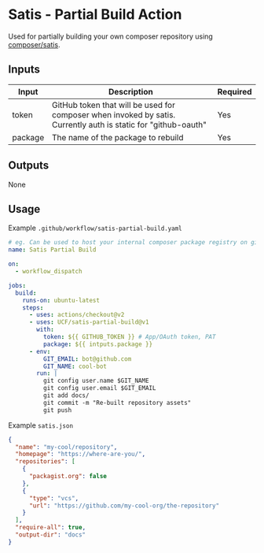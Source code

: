 # Satis - Partial Build Action
Used for partially building your own composer repository using [composer/satis](https://github.com/composer/satis).

## Inputs

| Input        | Description                                                                                             | Required                     |
|--------------|---------------------------------------------------------------------------------------------------------|------------------------------|
| token        | GitHub token that will be used for composer when invoked by satis.<br/>Currently auth is static for "github-oauth" | Yes                          |
| package      | The name of the package to rebuild | Yes |

## Outputs
None

## Usage

Example `.github/workflow/satis-partial-build.yaml`
```yaml
# eg. Can be used to host your internal composer package registry on github pages.
name: Satis Partial Build

on:
  - workflow_dispatch

jobs:
  build:
    runs-on: ubuntu-latest
    steps:
      - uses: actions/checkout@v2
      - uses: UCF/satis-partial-build@v1
        with:
          token: ${{ GITHUB_TOKEN }} # App/OAuth token, PAT
          package: ${{ intputs.package }}
      - env:
          GIT_EMAIL: bot@github.com
          GIT_NAME: cool-bot
        run: |
          git config user.name $GIT_NAME
          git config user.email $GIT_EMAIL
          git add docs/
          git commit -m "Re-built repository assets"
          git push
```

Example `satis.json`
```json
{
  "name": "my-cool/repository",
  "homepage": "https://where-are-you/",
  "repositories": [
    {
      "packagist.org": false
    },
    {
      "type": "vcs",
      "url": "https://github.com/my-cool-org/the-repository"
    }
  ],
  "require-all": true,
  "output-dir": "docs"
}
```
